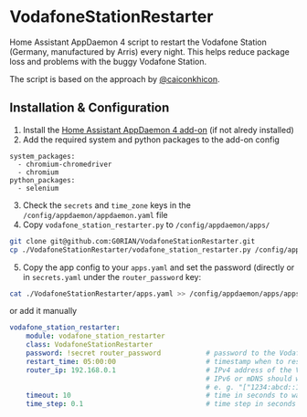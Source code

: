 # VodafoneStationRestarter

Home Assistant AppDaemon 4 script to restart the Vodafone Station (Germany, manufactured by Arris) every night. 
This helps reduce package loss and problems with the buggy Vodafone Station. 

The script is based on the approach by [@caiconkhicon][caiconkhicon].

## Installation & Configuration

1. Install the [Home Assistant AppDaemon 4 add-on][appdaemon4] (if not alredy installed)
2. Add the required system and python packages to the add-on config
```
system_packages:
  - chromium-chromedriver
  - chromium
python_packages:
  - selenium
```
3. Check the `secrets` and `time_zone` keys in the `/config/appdaemon/appdaemon.yaml` file
4. Copy `vodafone_station_restarter.py` to `/config/appdaemon/apps/`
````bash
git clone git@github.com:G0RIAN/VodafoneStationRestarter.git
cp ./VodafoneStationRestarter/vodafone_station_restarter.py /config/appdaemon/apps/
````
5. Copy the app config to your `apps.yaml` and set the password (directly or in `secrets.yaml` under the `router_password` key:
```bash
cat ./VodafoneStationRestarter/apps.yaml >> /config/appdaemon/apps/apps.yaml
```
or add it manually
```yaml
vodafone_station_restarter:
    module: vodafone_station_restarter
    class: VodafoneStationRestarter
    password: !secret router_password           # password to the Vodafone Station (may use HA secrets), required
    restart_time: 05:00:00                      # timestamp when to restart the vodafone station (HH:MM:SS), optional
    router_ip: 192.168.0.1                      # IPv4 address of the Vodafone Station, optional
                                                # IPv6 or mDNS should work too, but is untested
                                                # e. g. "["1234:abcd::1]" or "kabelbox.local"
    timeout: 10                                 # time in seconds to wait before aborting, optional
    time_step: 0.1                              # time step in seconds between checking if page is loaded, optional
```

[caiconkhicon]: https://github.com/caiconkhicon/vodafone-station-restart
[appdaemon4]: https://github.com/hassio-addons/repository/tree/master/appdaemon
